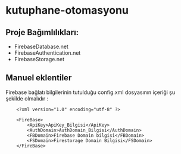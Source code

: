# kutuphane-otomasyonu

## Proje Bağımlılıkları:
- FirebaseDatabase.net
- FirebaseAuthentication.net
- FirebaseStorage.net

## Manuel eklentiler

Firebase bağlatı bilgilerinin tutulduğu config.xml dosyasının içeriği şu şekilde olmalıdır :

```
	<?xml version="1.0" encoding="utf-8" ?>

	<FireBase>
		<ApiKey>ApiKey_Bilgisi</ApiKey>
		<AuthDomain>AuthDomain_Bilgisi</AuthDomain>
		<FBDomain>Firebase Domain bilgisi</FBDomain>
		<FSDomain>Firestorage Domain Bilgisi</FSDomain>
	</FireBase>

